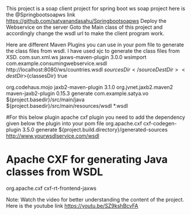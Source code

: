 
This project is a soap client project for spring boot ws soap project here is the @Springbootsoapws link https://github.com/satyanandasahu/Springbootsoapws Deploy the Webservice on the server
Goto the Main class of this project and accordingly change the wsdl url to make the client program work.


Here are different Maven Plugins you can use in your pom file to generate the class files from wsdl. I have used xjc to generate the class files from XSD.
<plugin>
	<groupId>com.sun.xml.ws</groupId>
	<artifactId>jaxws-maven-plugin</artifactId>
	<version>3.0.0</version>
	<executions>
		<execution>
			<goals>
				<goal>wsimport</goal>
			</goals>
		</execution>
	</executions>
	<configuration>
		<packageName>com.example.consumingwebservice.wsdl</packageName>
		<wsdlUrls>
			<wsdlUrl>http://localhost:8080/ws/countries.wsdl</wsdlUrl>
		</wsdlUrls>
		<sourceDestDir>${sourcesDir}</sourceDestDir>
		<destDir>${classesDir}</destDir>
		<extension>true</extension>
	</configuration>
</plugin>

<plugin>
	<groupId>org.codehaus.mojo</groupId>
	<artifactId>jaxb2-maven-plugin</artifactId>
	<version>3.1.0</version>
	<groupId>org.jvnet.jaxb2.maven2</groupId>
	<artifactId>maven-jaxb2-plugin</artifactId>
	<version>0.15.3</version> 
	<executions>
		<execution>
			<goals>
				<goal>generate</goal>
			</goals>
		</execution>
	</executions>
	<configuration>
		<generatePackage>com.example.satya.vo</generatePackage>
		<generateDirectory>${project.basedir}/src/main/java</generateDirectory>
		<schemaDirectory>${project.basedir}/src/main/resources/wsdl</schemaDirectory>
		<schemaIncludes>
			<include>*.wsdl</include>
		</schemaIncludes>
	</configuration>
</plugin>

#For this below plugin apache cxf plugin you need to add the dependency given below the plugin into your pom file
<plugin>
	<groupId>org.apache.cxf</groupId>
	<artifactId>cxf-codegen-plugin</artifactId>
	<version>3.5.0</version>
	<executions>
		<execution>
			<goals>
				<goal>generate</goal>
			</goals>
			<configuration>
				<sourceRoot>${project.build.directory}/generated-sources</sourceRoot>
				<wsdlOptions>
					<wsdlOption>
						<wsdl>http://www.yourwsdlservice.com/wsdl</wsdl>
					</wsdlOption>
				</wsdlOptions>
			</configuration>
		</execution>
	</executions>
</plugin>
        
        
# Apache CXF for generating Java classes from WSDL
<dependency>
    <groupId>org.apache.cxf</groupId>
    <artifactId>cxf-rt-frontend-jaxws</artifactId>
</dependency> 

Note: Watch the video for better understanding the content of the project. Here is the youtube link https://youtu.be/SZ9kshBcvFA

